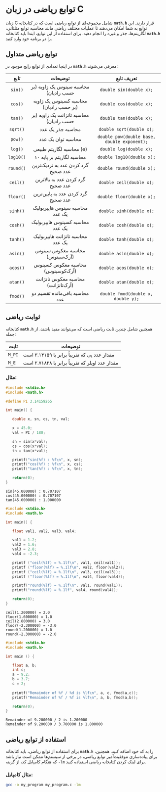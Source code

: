 # توابع ریاضی در زبان C

زبان C شامل مجموعه‌ای از توابع ریاضی است که در کتابخانه **`math.h`** قرار دارند. این توابع به شما امکان می‌دهند تا عملیات مختلف ریاضی مانند محاسبه توابع مثلثاتی، لگاریتم‌ها، جذر و غیره را انجام دهید. برای استفاده از این توابع، ابتدا باید کتابخانه **`math.h`** را در برنامه خود وارد کنید.

## توابع ریاضی متداول

در اینجا تعدادی از توابع رایج موجود در **`math.h`** معرفی می‌شوند:

| تابع          | توضیحات                                 | تعریف تابع                                 |
|:--------------:|:-----------------------------------------:|:--------------------------------------------:|
| `sin()`        | محاسبه سینوس یک زاویه (بر حسب رادیان) | `double sin(double x);`                     |
| `cos()`        | محاسبه کسینوس یک زاویه (بر حسب رادیان) | `double cos(double x);`                     |
| `tan()`        | محاسبه تانژانت یک زاویه (بر حسب رادیان)| `double tan(double x);`                     |
| `sqrt()`       | محاسبه جذر یک عدد                       | `double sqrt(double x);`                    |
| `pow()`        | محاسبه توان یک عدد                     | `double pow(double base, double exponent);` |
| `log()`        | محاسبه لگاریتم طبیعی (e)      | `double log(double x);`                     |
| `log10()`      | محاسبه لگاریتم بر پایه ۱۰               | `double log10(double x);`                   |
| `round()`      | گرد کردن عدد به نزدیک‌ترین عدد صحیح   | `double round(double x);`                   |
| `ceil()`       | گرد کردن عدد به بالاترین عدد صحیح      | `double ceil(double x);`                    |
| `floor()`      | گرد کردن عدد به پایین‌ترین عدد صحیح    | `double floor(double x);`                   |
| `sinh()`       | محاسبه سینوس هایپربولیک یک عدد        | `double sinh(double x);`                    |
| `cosh()`       | محاسبه کسینوس هایپربولیک یک عدد      | `double cosh(double x);`                    |
| `tanh()`       | محاسبه تانژانت هایپربولیک یک عدد      | `double tanh(double x);`                    |
| `asin()`       | محاسبه معکوس سینوس (آرک‌سینوس)         | `double asin(double x);`                    |
| `acos()`       | محاسبه معکوس کسینوس (آرک‌کوسینوس)     | `double acos(double x);`                    |
| `atan()`       | محاسبه معکوس تانژانت (آرک‌تانژانت)    | `double atan(double x);`                    |
| `fmod()`       | محاسبه باقی‌مانده تقسیم دو عدد         | `double fmod(double x, double y);`         |
## ثوابت ریاضی

کتابخانه **`math.h`** همچنین شامل چندین ثابت ریاضی است که می‌توانند مفید باشند، از جمله:

| ثابت     | توضیحات                                       |
|----------|-----------------------------------------------|
| `M_PI`   | مقدار عدد پی که تقریباً برابر با ۳.۱۴۱۵۹ است |
| `M_E`    | مقدار عدد اویلر که تقریباً برابر با ۲.۷۱۸۲۸ است |

### مثال:

```c
#include <stdio.h>
#include <math.h>

#define PI 3.14159265

int main() {

   double x, sn, cs, tn, val;

   x = 45.0;
   val = PI / 180;

   sn = sin(x*val);
   cs = cos(x*val);
   tn = tan(x*val);

   printf("sin(%f) : %f\n", x, sn);
   printf("cos(%f) : %f\n", x, cs);
   printf("tan(%f) : %f\n", x, tn);

   return(0);
}
```
```
sin(45.000000) : 0.707107
cos(45.000000) : 0.707107
tan(45.000000) : 1.000000
```

```c
#include <stdio.h>
#include <math.h>

int main() {

   float val1, val2, val3, val4;

   val1 = 1.2;
   val2 = 1.6;
   val3 = 2.8;
   val4 = -2.3;

   printf ("ceil(%lf) = %.1lf\n", val1, ceil(val1));
   printf ("floor(%lf) = %.1lf\n", val2, floor(val2));
   printf ("ceil(%lf) = %.1lf\n", val3, ceil(val3));
   printf ("floor(%lf) = %.1lf\n", val4, floor(val4));

   printf("round(%lf) = %.1lf\n", val1, round(val1));
   printf("round(%lf) = %.1lf", val4, round(val4));

   return(0);
}
```
```
ceil(1.200000) = 2.0
floor(1.600000) = 1.0
ceil(2.800000) = 3.0
floor(-2.300000) = -3.0
round(1.200000) = 1.0
round(-2.300000) = -2.0
```
```c
#include <stdio.h>
#include <math.h>

int main () {

   float a, b;
   int c;
   a = 9.2;
   b = 3.7;
   c = 2;
   
   printf("Remainder of %f / %d is %lf\n", a, c, fmod(a,c));
   printf("Remainder of %f / %f is %lf\n", a, b, fmod(a,b));

   return(0);
}
```
```
Remainder of 9.200000 / 2 is 1.200000
Remainder of 9.200000 / 3.700000 is 1.800000
```

## استفاده از توابع ریاضی

برای استفاده از توابع ریاضی، باید کتابخانه **`math.h`** را به کد خود اضافه کنید. همچنین، برای پیاده‌سازی موفقیت‌آمیز توابع ریاضی، در برخی از سیستم‌ها ممکن است نیاز باشد که هنگام کامپایل کد، از گزینه `-lm` برای لینک کردن کتابخانه ریاضی استفاده کنید.

### مثال کامپایل:
```bash
gcc -o my_program my_program.c -lm

